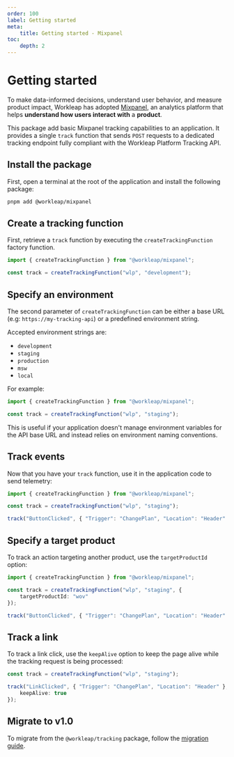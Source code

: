 ```yaml
---
order: 100
label: Getting started
meta:
    title: Getting started - Mixpanel
toc:
    depth: 2
---
```


# Getting started

To make data-informed decisions, understand user behavior, and measure product impact, Workleap has adopted [Mixpanel](https://mixpanel.com/), an analytics platform that helps **understand how users interact with** a **product**.

This package add basic Mixpanel tracking capabilities to an application. It provides a single `track` function that sends `POST` requests to a dedicated tracking endpoint fully compliant with the Workleap Platform Tracking API.

## Install the package

First, open a terminal at the root of the application and install the following package:

```bash
pnpm add @workleap/mixpanel
```

## Create a tracking function

First, retrieve a `track` function by executing the `createTrackingFunction` factory function.

```ts
import { createTrackingFunction } from "@workleap/mixpanel";

const track = createTrackingFunction("wlp", "development");
```

## Specify an environment

The second parameter of `createTrackingFunction` can be either a base URL (e.g: `https://my-tracking-api`) or a predefined environment string.

Accepted environment strings are:
- `development`
- `staging`
- `production`
- `msw`
- `local`

For example:

```ts
import { createTrackingFunction } from "@workleap/mixpanel";

const track = createTrackingFunction("wlp", "staging");
```

This is useful if your application doesn't manage environment variables for the API base URL and instead relies on environment naming conventions.

## Track events

Now that you have your `track` function, use it in the application code to send telemetry:

```ts !#5
import { createTrackingFunction } from "@workleap/mixpanel";

const track = createTrackingFunction("wlp", "staging");

track("ButtonClicked", { "Trigger": "ChangePlan", "Location": "Header" });
```

## Specify a target product

To track an action targeting another product, use the `targetProductId` option:

```ts !#4
import { createTrackingFunction } from "@workleap/mixpanel";

const track = createTrackingFunction("wlp", "staging", {
    targetProductId: "wov"
});

track("ButtonClicked", { "Trigger": "ChangePlan", "Location": "Header" });
```

## Track a link

To track a link click, use the `keepAlive` option to keep the page alive while the tracking request is being processed:

```ts !#4
const track = createTrackingFunction("wlp", "staging");

track("LinkClicked", { "Trigger": "ChangePlan", "Location": "Header" }, {
    keepAlive: true
});
```

## Migrate to v1.0

To migrate from the `@workleap/tracking` package, follow the [migration guide](./updating/migrate-to-v1.0.md).




